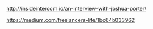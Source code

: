 http://insideintercom.io/an-interview-with-joshua-porter/

https://medium.com/freelancers-life/1bc64b033962
